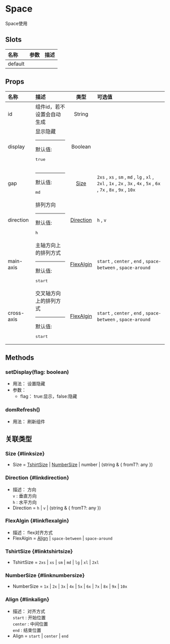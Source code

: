 # Space


Space使用

## Slots


<div class="slots">

| 名称    | 参数 | 描述 |
| :------ | :--- | :--- |
| default |      |      |

</div>



## Props


<div class="props">

| 名称       | 描述                                                  |             类型            | 可选值                                                                                                                  |
| :--------- | :---------------------------------------------------- | :-------------------------: | :---------------------------------------------------------------------------------------------------------------------- |
| id         | 组件id，若不设置会自动生成                            |            String           |                                                                                                                         |
| display    | 显示隐藏<hr>默认值:<br><pre>true</pre>                |           Boolean           |                                                                                                                         |
| gap        | <hr>默认值:<br><pre>md</pre>                          |      [Size](#linksize)      | `2xs` , `xs` , `sm` , `md` , `lg` , `xl` , `2xl` , `1x` , `2x` , `3x` , `4x` , `5x` , `6x` , `7x` , `8x` , `9x` , `10x` |
| direction  | 排列方向<hr>默认值:<br><pre>h</pre>                   | [Direction](#linkdirection) | `h` , `v`                                                                                                               |
| main-axis  | 主轴方向上的排列方式<hr>默认值:<br><pre>start</pre>   | [FlexAlgin](#linkflexalgin) | `start` , `center` , `end` , `space-between` , `space-around`                                                           |
| cross-axis | 交叉轴方向上的排列方式<hr>默认值:<br><pre>start</pre> | [FlexAlgin](#linkflexalgin) | `start` , `center` , `end` , `space-between` , `space-around`                                                           |

</div>



## Methods

### setDisplay(flag: boolean)
- 用法： 设置隐藏
- 参数：
	 - flag： true:显示，false:隐藏

### domRefresh()
- 用法： 刷新组件

## 关联类型



### Size {#linksize}

- Size = 	 [TshirtSize](#linktshirtsize) \| [NumberSize](#linknumbersize) \| number \| (string &amp; { fromT?: any })

### Direction {#linkdirection}

- 描述： 方向<br/>`v` : 垂直方向<br/>`h` : 水平方向
- Direction = 	 `h` \| `v` \| (string &amp; { fromT?: any })

### FlexAlgin {#linkflexalgin}

- 描述： flex对齐方式
- FlexAlgin = 	 [Align](#linkalign) \| `space-between` \| `space-around`

### TshirtSize {#linktshirtsize}

- TshirtSize = 	 `2xs` \| `xs` \| `sm` \| `md` \| `lg` \| `xl` \| `2xl`

### NumberSize {#linknumbersize}

- NumberSize = 	 `1x` \| `2x` \| `3x` \| `4x` \| `5x` \| `6x` \| `7x` \| `8x` \| `9x` \| `10x`

### Align {#linkalign}

- 描述： 对齐方式<br/>`start` : 开始位置<br/>`center` : 中间位置<br/>`end` : 结束位置
- Align = 	 `start` \| `center` \| `end`